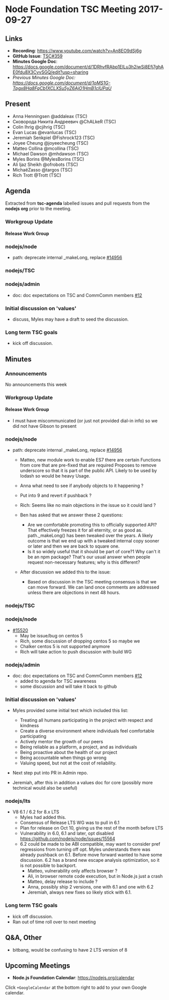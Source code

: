 # Node Foundation TSC Meeting 2017-09-27
## Links
* **Recording**: https://www.youtube.com/watch?v=An8EO9dSj6g
* **GitHub Issue**: [TSC#359](https://github.com/nodejs/TSC/issues/363)
* **Minutes Google Doc**: https://docs.google.com/document/d/1DRhvfRAbp1EILu3h2iwSi8Efj7ghAE0fdu8X3CvvSGQ/edit?usp=sharing
* _Previous Minutes Google Doc: <https://docs.google.com/document/d/1oMS1G-Tpgx8Ha8FqCb1XCLXSu5yZ6AjO1HmB1clUPaU>_

## Present

* Anna Henningsen @addaleax (TSC)
* Сковорода Никита Андреевич @ChALkeR (TSC)
* Colin Ihrig @cjihrig (TSC)
* Evan Lucas @evanlucas (TSC)
* Jeremiah Senkpiel @Fishrock123 (TSC)
* Joyee Cheung @joyeecheung (TSC)
* Matteo Collina @mcollina (TSC)
* Michael Dawson @mhdawson (TSC)
* Myles Borins @MylesBorins (TSC)
* Ali Ijaz Sheikh @ofrobots (TSC)
* MichaëZasso @targos (TSC)
* Rich Trott @Trott (TSC)

## Agenda
Extracted from **tsc-agenda** labelled issues and pull requests from
the **nodejs org** prior to the meeting.

### Workgroup Update

#### Release Work Group

### nodejs/node
* path: deprecate internal _makeLong, replace [#14956](https://github.com/nodejs/node/pull/14956)

### nodejs/TSC

### nodejs/admin
* doc: doc expectations on TSC and CommComm members [#12](https://github.com/nodejs/admin/pull/12)

### Initial discussion on 'values'
* discuss, Myles may have a draft to seed the discussion.

### Long term TSC goals
* kick off discussion.

## Minutes

### Announcements
No announcements this week

### Workgroup Update

#### Release Work Group
* I must have miscommunicated (or just not provided dial-in info) so we
  did not have Gibson to present

### nodejs/node
* path: deprecate internal _makeLong, replace [#14956](https://github.com/nodejs/node/pull/14956)
  * Matteo, new module work to enable ES7 there are certain
    Functions from core that are pre-fixed that are required
    Proposes to remove underscore so that it is part of the
    public API.  Likely to be used by lodash so would be heavy
    Usage.
  * Anna what need to see if anybody objects to it happening ?
  * Put into 9 and revert if pushback ?
  * Rich: Seems like no main objections in the issue so it could land ?
  * Ben has asked that we answer these 2 questions:
    * Are we comfortable promoting this to officially supported API?
      That effectively freezes it for all eternity, or as good as.
      path._makeLong() has been tweaked over the years. A likely outcome
      is that we end up with a tweaked internal copy sooner or later and then we
      are back to square one.
    * Is it so widely useful that it should be part of core?1 Why can't
      it be an npm package?  That's our usual answer when people request
      non-necessary features; why is this different?

  * After discussion we added this to the issue:
    * Based on discussion in the TSC meeting consensus is that we can
      move forward. We can land once comments are addressed unless
      there are objections in next 48 hours.

### nodejs/TSC

### nodejs/node 
* [#15520](https://github.com/nodejs/node/pull/15520)
  * May be issue/bug on centos 5
  * Rich, some discussion of dropping centos 5 so maybe we
  * Chalker centos 5 is not supported anymore
  * Rich will take action to push discussion with build WG

### nodejs/admin
* doc: doc expectations on TSC and CommComm members [#12](https://github.com/nodejs/admin/pull/12)
   * added to agenda for TSC awareness
   * some discussion and will take it back to github

### Initial discussion on 'values'
* Myles provided some initial text which included this list:
  * Treating all humans participating in the project with respect
    and kindness
  * Create a diverse environment where individuals feel comfortable
    participating
  * Actively mentor the growth of our peers
  * Being reliable as a platform, a project, and as individuals
  * Being proactive about the health of our project
  * Being accountable when things go wrong
  * Valuing speed, but not at the cost of reliability.

* Next step put into PR in Admin repo.

* Jeremiah, after this in addition a values doc for core (possibly
  more technical would also be useful)

### nodejs/lts

* V8 6.1 / 6.2 for 8.x LTS
  * Myles had added this.
  * Consensus of Release LTS WG was to pull in 6.1
  * Plan for release on Oct 10, giving us the rest of the
    month before LTS
  * Vulnerability in 6.0, 6.1 and later, opt disabled
    https://github.com/nodejs/node/issues/15564
  * 6.2 could be made to be ABI compatible, may want to 
    consider pref regressions from turning off opt. Myles
    understands there was already pushback on 6.1.  Before
    move forward wanted to have some discussion.  6.2 has
    a brand new escape analysis optimization, so it is not
    possible to backport.
    * Matteo, vulnerability only affects browser ?  
    * Ali, in browser remote code execution, but in Node.js
      just a crash
    * Matteo, delay release to include ?
    * Anna, possibly ship 2 versions, one with 6.1 and one with 6.2
    * Jeremiah, always new fixes so likely stick with 6.1. 

### Long term TSC goals
* kick off discussion.
* Ran out of time roll over to next meeting

## Q&A, Other

* bitbang, would be confusing to have 2 LTS version of 8

## Upcoming Meetings

* **Node.js Foundation Calendar**: https://nodejs.org/calendar

Click `+GoogleCalendar` at the bottom right to add to your own Google calendar.

